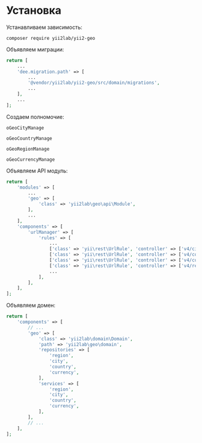 Установка
===

Устанавливаем зависимость:

```
composer require yii2lab/yii2-geo
```

Объявляем миграции:

```php
return [
	...
	'dee.migration.path' => [
	    ...
		'@vendor/yii2lab/yii2-geo/src/domain/migrations',
		...
	],
	...
];
```

Создаем полномочие:

```
oGeoCityManage
```

```
oGeoCountryManage
```

```
oGeoRegionManage
```

```
oGeoCurrencyManage
```

Объявляем API модуль:

```php
return [
	'modules' => [
	    ...
        'geo' => [
            'class' => 'yii2lab\geo\api\Module',
        ],
        ...
	],
	'components' => [
		'urlManager' => [
			'rules' => [
                ...
                ['class' => 'yii\rest\UrlRule', 'controller' => ['v4/city' => 'geo/city']],
                ['class' => 'yii\rest\UrlRule', 'controller' => ['v4/country' => 'geo/country']],
                ['class' => 'yii\rest\UrlRule', 'controller' => ['v4/currency' => 'geo/currency']],
                ['class' => 'yii\rest\UrlRule', 'controller' => ['v4/region' => 'geo/region']],
                ...
			],
		],
	],
];
```

Объявляем домен:

```php
return [
	'components' => [
		// ...
		'geo' => [
			'class' => 'yii2lab\domain\Domain',
			'path' => 'yii2lab\geo\domain',
			'repositories' => [
				'region',
				'city',
				'country',
				'currency',
			],
			'services' => [
				'region',
				'city',
				'country',
				'currency',
			],
		],
		// ...
	],
];
```

